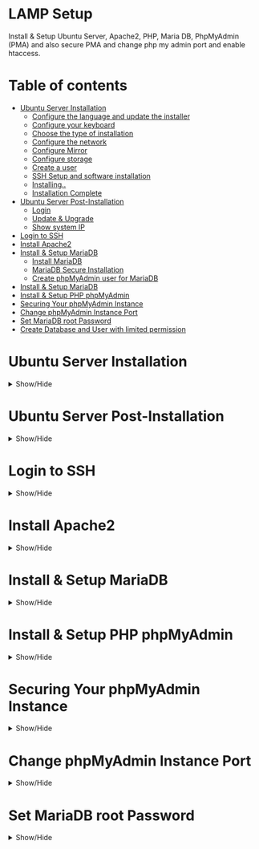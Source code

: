 # LAMP Setup

Install & Setup Ubuntu Server, Apache2, PHP, Maria DB, PhpMyAdmin (PMA) and also secure PMA and change php my admin port and enable htaccess.

Table of contents
=================
<!--ts-->
   * [Ubuntu Server Installation](#ubuntu-server-installation)
      * [Configure the language and update the installer](#1-configure-the-language-and-update-the-installer)
      * [Configure your keyboard](#2-configure-your-keyboard)
      * [Choose the type of installation](#3-choose-the-type-of-installation)
      * [Configure the network](#4-configure-the-network)
      * [Configure Mirror](#5-configure-mirror)
      * [Configure storage](#6-configure-storage)
      * [Create a user](#7-create-a-user)
      * [SSH Setup and software installation](#8-ssh-setup-and-software-installation)
      * [Installing..](#9-installing)
      * [Installation Complete](#10-installation-complete)
   * [Ubuntu Server Post-Installation](#ubuntu-server-post-installation)
      * [Login](#1-first-time-login)
      * [Update & Upgrade](#2-update--upgrade)
      * [Show system IP](#3-show-system-ip)
   * [Login to SSH](#login-to-ssh)
   * [Install Apache2](#install-apache2)
   * [Install & Setup MariaDB](#install--setup-mariadb)
      * [Install MariaDB](#1-install-mariadb)
      * [MariaDB Secure Installation](#2-mariadb-secure-installation)
      * [Create phpMyAdmin user for MariaDB](#3-create-phpmyadmin-user-for-mariadb)
   * [Install & Setup MariaDB](#install--setup-mariadb)
   * [Install & Setup PHP phpMyAdmin](#install--setup-php-phpmyadmin)
   * [Securing Your phpMyAdmin Instance](#securing-your-phpmyadmin-instance)
   * [Change phpMyAdmin Instance Port](#change-phpmyadmin-instance-port)
   * [Set MariaDB root Password](#set-mariadb-root-password)
   * [Create Database and User with limited permission](#create-database-and-user-with-limited-permission)
<!--te-->

Ubuntu Server Installation
===========================
<details>
<summary>Show/Hide</summary>

## 1. Configure the language and update the installer

Boot your machine or insert your USB drive into your machine and boot it up. In the first window (Figure 1), select (using your keyboard up/down arrows) Try or install Ubuntu Server and hit Enter on your keyboard.

![Figure 1](./Screenshots/u_setup/1.png)

In the next window (Figure 2), we select the language for the installation.

Using your arrow keys, select your language of choice and hit Enter on your keyboard.

![Figure 2](./Screenshots/u_setup/2.png)


## 2. Configure your keyboard

On the next screen, you are asked to configure your keyboard. Select both the layout and the variant.

![Figure 3](./Screenshots/u_setup/3.png)

When you're done, select Done (using your arrow keys) and hit Enter on your keyboard.

Select toggle layout hit Enter on your keyboard.

![Figure 4](./Screenshots/u_setup/4.png)


## 3. Choose the type of installation

Next, we'll select the base for the installation. Here (Figure 5), you'll want to select Ubuntu Server (to get the most tools installed by default) and continue.

![Figure 5](./Screenshots/u_setup/5.png)


## 4. Configure the network

Here (Figure 6) you have two choices. You can either go with the default DHCP or configure a static IP address. Here I will setup DHCP.

![Figure 6](./Screenshots/u_setup/6.png)

Configure proxy we not going to setup proxy leave it blank and hit Enter on your keyboard.

![Figure 7](./Screenshots/u_setup/7.png)


## 5. Configure Mirror

Leave it default and hit Enter on your keyboard.

![Figure 8](./Screenshots/u_setup/8.png)


## 6. Configure storage

We're going to use our entire disk drive for the installation (which is the default), so leave everything as is (Figure 9), tab down to Done, and hit Enter on your keyboard.

![Figure 9](./Screenshots/u_setup/9.png)

Review the layout (everything should be good) and hit Enter again to accept the configuration (Figure 10).

![Figure 10](./Screenshots/u_setup/10.png)

You'll then be prompted to verify the destructive action (Figure 11), so select Continue with your arrow keys and hit Enter on your keyboard.

![Figure 11](./Screenshots/u_setup/11.png)


## 7. Create a user

You will now be asked to create a user for the installation (Figure 12). Type out the required details, tab down to Done, and hit Enter on your keyboard.

![Figure 12](./Screenshots/u_setup/12.png)


## 8. SSH Setup and software installation

You will, of course, want to enable secure shell access to the server (so you can remotely access it). In the resulting window (Figure 12), enable the installation of the OpenSSH server by hitting the spacebar on your keyboard and then tabbing down to Done.

![Figure 13](./Screenshots/u_setup/13.png)

In the next screen (Figure 14), scroll through the list of available software to install (selecting the ones you want with the spacebar) I am not going to install anything from this list.  

![Figure 14](./Screenshots/u_setup/14.png)

After you've made your selections, tab down to Done and hit Enter on your keyboard.


## 9. Installing...

At this point, the installation will begin and should take anywhere from 5-10 minutes to complete. 


![Figure 15](./Screenshots/u_setup/15.png)


## 10 Installation Complete

Once it finishes, make sure to select Reboot now, remove your USB device.

![Figure 16](./Screenshots/u_setup/16.png)
</details>


Ubuntu Server Post-Installation
===============================
<details>
<summary>Show/Hide</summary>

## 1. First time login

After Installation Complete boot the system and login with username and password that you set during installation.

![Figure 17](./Screenshots/post_install/1.png)


## 2. Update & Upgrade

After login update and upgrade the system

Command
```
sudo apt update && upgrade -y
```

![Figure 18](./Screenshots/post_install/4.png)


## 3. Show system IP

Now we need to know our system ip for ssh remote login, for this we need to install a package called 'net-tools' for installing this run the following command

Command
```
sudo apt install net-tools -y
```

![Figure 19](./Screenshots/post_install/5.png)

After installing the package we can run 'ifconfig' command to know our system ip

![Figure 20](./Screenshots/post_install/6.png)
</details>


Login to SSH
=============
<details>
<summary>Show/Hide</summary>
For login to our newly setup Ubuntu Server use ssh from another machine with command <ssh uesrname@ip>

![Figure 17](./Screenshots/setup/2.png)
</details>


Install Apache2
===============
<details>
<summary>Show/Hide</summary>

To install Apache on Ubuntu server, run the commands below.

```
sudo apt install apache2
```

![Figure 18](./Screenshots/setup/3.png)


After installing Apache, the commands below can be used to stop, start and enable Apache services to always start up with the server boots.

command

```
sudo systemctl stop apache2.service && sudo systemctl start apache2.service && sudo systemctl enable apache2.service
```
![Figure 19](./Screenshots/setup/4.png)

To find out if Apache is installed and running, simply open your web browser and type in the server’s IP or hostname.

![Figure 20](./Screenshots/setup/ap_verify.png)

If you see similar page as above (Figure 20), Apache is installed and functioning.
</details>


Install & Setup MariaDB
========================
<details>
<summary>Show/Hide</summary>

## 1. Install MariaDB

phpMyAdmin is a tool to manage database servers. For our database server, we’re going to install MariaDB. phpMyAdmin should also work with MySQL database server, but we’re going install it here.

To install MariaDB run the commands below.

```
sudo apt install mariadb-server mariadb-client
```

![Figure 21](./Screenshots/setup/5.png)

After installing MariaDB, the commands below can be used to stop, start and enable MariaDB service to always start up when the server boots.

command
```
sudo systemctl stop mariadb.service && sudo systemctl start mariadb.service && sudo systemctl enable mariadb.service
```

![Figure 22](./Screenshots/setup/6.png)


## 2. MariaDB Secure Installation

Run the commands below to secure MariaDB server by creating a root password, disallowing remote root access removing anonymous and more.

command
```
sudo mysql_secure_installation
```

```
If you've just installed MariaDB, and haven't set the root password yet, you should just press enter here.

Enter current password for root (enter for none): PRESS ENTER

Switch to unix_socket authentication [Y/n] n

Change the root password? [Y/n] y
New Password:
Re-enter new password:

Remove anonymous users? [Y/n] y

Disallow root login remotely? [Y/n] y

Remove test database and access to it? [Y/n] y

Reload privilege tables now? [Y/n] y

All done!
```

## 3. Create phpMyAdmin user for MariaDB

Since root users shouldn’t be used to connect remotely to the database. A recommended method is to create a dedicated user to connected remotely to your database servers.

Since you don’t want to connect to MariaDB database server from phpMyAdmin as root user, you should probably create a separate account instead of connecting with root.

Run the commands below to logon to MariaDB server.

command

```
sudo mysql -u root -p
```

Then run the SQL commands below to create a new user for phpMyAdmin to use to connect to the database.

SQL Command

```
CREATE USER 'an_username'@'localhost' IDENTIFIED BY 'user_password';
GRANT ALL PRIVILEGES ON *.* TO 'an_username'@'localhost' WITH GRANT OPTION;
exit;
```

![Figure 24](./Screenshots/setup/8.png)

**NB: This Username and Password Will require at the time of PhpMyAdmin login**

</details>


Install & Setup PHP phpMyAdmin
===============================
<details>
<summary>Show/Hide</summary>

Run the following command to install php and its dependencies

command
```
sudo apt install php php-common php-mysql php-gmp php-curl php-intl php-mbstring php-xmlrpc php-gd php-xml php-cli php-zip -y
```
![Figure 25](./Screenshots/setup/9.png)


Now that Apache and PHP are installed the final step is to install phpMyAdmin and configure. To do that, run the commands below

command
```
sudo apt install phpmyadmin -y
```

![Figure 26](./Screenshots/setup/10.png)

When prompted to choose the webserver, select apache2 and continue.

```
+------------------------+ Configuring phpmyadmin +------------------------+
| Please choose the web server that should be automatically configured to   |  
| Web server to reconfigure automatically:                                  |
|                                                                           |
|    [*] apache2                                                            |
|    [ ] lighttpd                                                           | 
|                                 <ok>                                      |
 +-------------------------------------------------------------------------+
```

![Figure 27](./Screenshots/setup/11.png)


When prompted again to allow debconfig-common to install a database and configure select Yes and press ENTER.

Then type and confirm the password you set at the time of crating phpmyadmin user in MariaDB.


```
+------------------------+ Configuring phpmyadmin +-------------------------+
 |                                                                           |
 | The phpmyadmin package must have a database installed and configured      |
 | before it can be used.  This can be optionally handled with               |
 | dbconfig-common.                                                          |
 |                                                                           |
 | If you are an advanced database administrator and know that you want to   |
 | perform this configuration manually, or if your database has already      |
 | been installed and configured, you should refuse this option.  Details    |
 | on what needs to be done should most likely be provided in                |
 | /usr/share/doc/phpmyadmin.                                                |
 |                                                                           |
 | Otherwise, you should probably choose this option.                        |
 |                                                                           |
 | Configure database for phpmyadmin with dbconfig-common?                   |
 |                                                                           |
 |                  <Yes>                  <No>                              |
 |                                                                           |
 +---------------------------------------------------------------------------+
```

![Figure 28](./Screenshots/setup/12.png)

Then restart apache

command

```
sudo systemctl restart apache2
```
</details>


Securing Your phpMyAdmin Instance
=================================
<details>
<summary>Show/Hide</summary>

Because of its ubiquity, phpMyAdmin is a popular target for attackers, and you should take extra care to prevent unauthorized access. One way of doing this is to place a gateway in front of the entire application by using Apache’s built-in .htaccess authentication and authorization functionalities.

To do this, you must first enable the use of .htaccess file overrides by editing your phpMyAdmin installation’s Apache configuration file.

Use your preferred text editor to edit the `phpmyadmin.conf` file that has been placed in your Apache configuration directory. Here, we’ll use nano:

command

```
sudo nano /etc/apache2/conf-available/phpmyadmin.conf
```

Add an `AllowOverride All` directive within the `<Directory /usr/share/phpmyadmin>` section of the configuration file, like this:

```
<Directory /usr/share/phpmyadmin>
    Options SymLinksIfOwnerMatch
    DirectoryIndex index.php
    AllowOverride All
    . . .
```

When you have added this line, save and close the file. If you used nano to edit the file, do so by pressing CTRL + X, Y, and then ENTER.

To implement the changes you made, restart Apache

```
sudo systemctl restart apache2
```

Now that you have enabled the use of .htaccess files for your application, you need to create one to actually implement some security.

In order for this to be successful, the file must be created within the application directory. You can create the necessary file and open it in your text editor with root privileges by typing:

command

```
sudo nano /usr/share/phpmyadmin/.htaccess
```
Within this file, enter the following information:

```
AuthType Basic
AuthName "Restricted Files"
AuthUserFile /etc/phpmyadmin/.htpasswd
Require valid-user
```

When you are finished, save and close the file.

The location that you selected for your password file was /etc/phpmyadmin/.htpasswd. You can now create this file and pass it an initial user with the htpasswd utility:

command

```
sudo htpasswd -c /etc/phpmyadmin/.htpasswd username
```

Then restart Apache to put .htaccess authentication into effect:

command

```
sudo systemctl restart apache2
```

</details>




Change phpMyAdmin Instance Port
=================================
<details>
<summary>Show/Hide</summary>

to change the port use nano to open the `phpmyadmin.conf` file then paste the following text change 99 to your desired port.

```
Listen 99

<VirtualHost *:99>

        ServerName localhost

        <Directory /usr/share/phpmyadmin>
                AllowOverride None
                Require all granted
        </Directory>

        DocumentRoot /usr/share/phpmyadmin

        Include /etc/phpmyadmin/apache.conf

        ErrorLog ${APACHE_LOG_DIR}/phpmyadmin.error.log
        CustomLog ${APACHE_LOG_DIR}/phpmyadmin.access.log combined

</VirtualHost>
```
Then save and close the file and run the following command

Command

```
sudo a2disconf phpmyadmin && sudo a2ensite phpmyadmin && sudo systemctl restart apache2.service
```

</details>



Set MariaDB root Password
==========================
<details>
<summary>Show/Hide</summary>

Now we have to set a root password for MariaDB

Run the commands below to logon to MariaDB server.

command

```
sudo mysql -u root
```
Now enter the following commands to set root password in mariadb

SQL Commands

```
ALTER USER 'root'@'localhost' IDENTIFIED BY 'root_password';
flush privileges;
exit;
```

![Figure 23](./Screenshots/setup/7.png)

Create Database and User with limited permission
=================================================
<details>
<summary>Show/Hide</summary>
now we need to create a Database and a separate database user with limited permissions(SELECT, INSERT, UPDATE) for our website backend

MySQL Command
```
GRANT SELECT, INSERT, UPDATE ON `a_database_name`.* TO 'a_user_name'@'localhost' IDENTIFIED BY 'user_pass';
```
</details>
